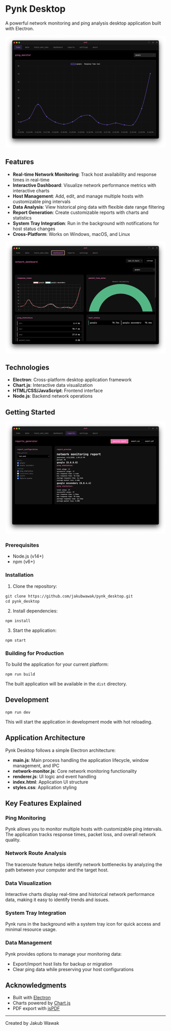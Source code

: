 # Pynk Desktop

A powerful network monitoring and ping analysis desktop application built with Electron.

![src1](/readme_resources/src1.png)

## Features

- **Real-time Network Monitoring**: Track host availability and response times in real-time
- **Interactive Dashboard**: Visualize network performance metrics with interactive charts
- **Host Management**: Add, edit, and manage multiple hosts with customizable ping intervals
- **Data Analysis**: View historical ping data with flexible date range filtering
- **Report Generation**: Create customizable reports with charts and statistics
- **System Tray Integration**: Run in the background with notifications for host status changes
- **Cross-Platform**: Works on Windows, macOS, and Linux

![src2](/readme_resources/src2.png)

## Technologies

- **Electron**: Cross-platform desktop application framework
- **Chart.js**: Interactive data visualization
- **HTML/CSS/JavaScript**: Frontend interface
- **Node.js**: Backend network operations

## Getting Started

![src3](/readme_resources/src3.png)

### Prerequisites

- Node.js (v14+)
- npm (v6+)

### Installation

1. Clone the repository:
```
git clone https://github.com/jakubwawak/pynk_desktop.git
cd pynk_desktop
```

2. Install dependencies:
```
npm install
```

3. Start the application:
```
npm start
```

### Building for Production

To build the application for your current platform:

```
npm run build
```

The built application will be available in the `dist` directory.

## Development

```
npm run dev
```

This will start the application in development mode with hot reloading.

## Application Architecture

Pynk Desktop follows a simple Electron architecture:

- **main.js**: Main process handling the application lifecycle, window management, and IPC
- **network-monitor.js**: Core network monitoring functionality
- **renderer.js**: UI logic and event handling
- **index.html**: Application UI structure
- **styles.css**: Application styling

## Key Features Explained

### Ping Monitoring

Pynk allows you to monitor multiple hosts with customizable ping intervals. The application tracks response times, packet loss, and overall network quality.

### Network Route Analysis

The traceroute feature helps identify network bottlenecks by analyzing the path between your computer and the target host.

### Data Visualization

Interactive charts display real-time and historical network performance data, making it easy to identify trends and issues.

### System Tray Integration

Pynk runs in the background with a system tray icon for quick access and minimal resource usage.

### Data Management

Pynk provides options to manage your monitoring data:
- Export/import host lists for backup or migration
- Clear ping data while preserving your host configurations

## Acknowledgments

- Built with [Electron](https://www.electronjs.org/)
- Charts powered by [Chart.js](https://www.chartjs.org/)
- PDF export with [jsPDF](https://github.com/parallax/jsPDF)

---
Created by Jakub Wawak 